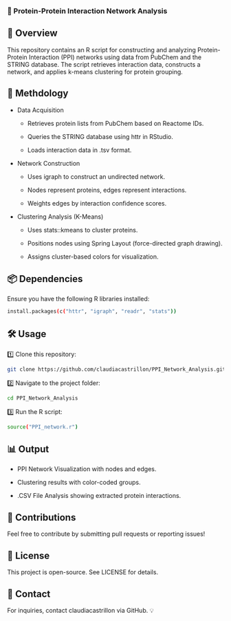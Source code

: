 ### 🧬 Protein-Protein Interaction Network Analysis
## 📌 Overview

This repository contains an R script for constructing and analyzing Protein-Protein Interaction (PPI) networks using data from PubChem and the STRING database. The script retrieves interaction data, constructs a network, and applies k-means clustering for protein grouping.

## 🔬 Methdology 

- Data Acquisition

  - Retrieves protein lists from PubChem based on Reactome IDs.

  - Queries the STRING database using httr in RStudio.

  - Loads interaction data in .tsv format.

- Network Construction

  - Uses igraph to construct an undirected network.

  - Nodes represent proteins, edges represent interactions.

  - Weights edges by interaction confidence scores.

- Clustering Analysis (K-Means)

  - Uses stats::kmeans to cluster proteins.

  - Positions nodes using Spring Layout (force-directed graph drawing).

  - Assigns cluster-based colors for visualization.

## 📦 Dependencies
Ensure you have the following R libraries installed:
```bash 
install.packages(c("httr", "igraph", "readr", "stats"))
```
## 🛠️ Usage

1️⃣ Clone this repository:
```bash
git clone https://github.com/claudiacastrillon/PPI_Network_Analysis.git
```
2️⃣ Navigate to the project folder:
```bash 
cd PPI_Network_Analysis
```
3️⃣ Run the R script:
```bash
source("PPI_network.r")
```
## 📊 Output

- PPI Network Visualization with nodes and edges.

- Clustering results with color-coded groups.

- .CSV File Analysis showing extracted protein interactions.

## 🤝 Contributions

Feel free to contribute by submitting pull requests or reporting issues!

## 📜 License

This project is open-source. See LICENSE for details.

## 📩 Contact

For inquiries, contact claudiacastrillon via GitHub. 💡


